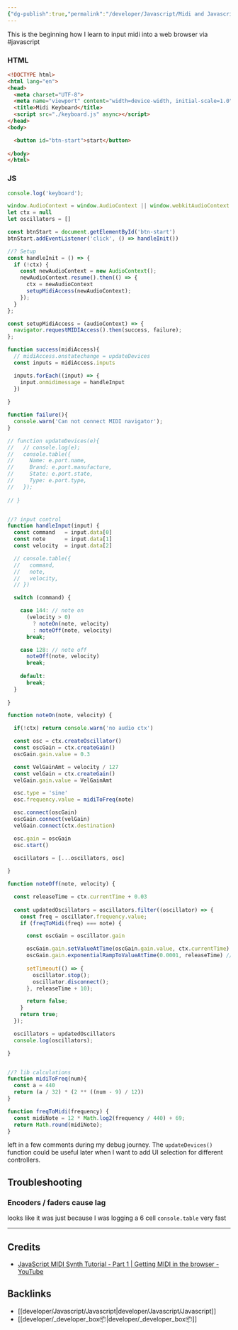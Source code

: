 ```yaml
---
{"dg-publish":true,"permalink":"/developer/Javascript/Midi and Javascript/","noteIcon":""}
---
```


This is the beginning how I learn to input midi into a web browser via #javascript 

### HTML
```html
<!DOCTYPE html>
<html lang="en">
<head>
  <meta charset="UTF-8">
  <meta name="viewport" content="width=device-width, initial-scale=1.0">
  <title>Midi Keyboard</title>
  <script src="./keyboard.js" async></script>
</head>
<body>

  <button id="btn-start">start</button>
  
</body>
</html>
```

### JS
```js
console.log('keyboard');

window.AudioContext = window.AudioContext || window.webkitAudioContext
let ctx = null
let oscillators = []

const btnStart = document.getElementById('btn-start')
btnStart.addEventListener('click', () => handleInit())

//? Setup
const handleInit = () => {
  if (!ctx) {
    const newAudioContext = new AudioContext();
    newAudioContext.resume().then(() => {
      ctx = newAudioContext
      setupMidiAccess(newAudioContext);
    });
  }
};

const setupMidiAccess = (audioContext) => {
  navigator.requestMIDIAccess().then(success, failure);
};

function success(midiAccess){
  // midiAccess.onstatechange = updateDevices
  const inputs = midiAccess.inputs

  inputs.forEach((input) => {
    input.onmidimessage = handleInput
  })
  
}

function failure(){
  console.warn('Can not connect MIDI navigator');
}

// function updateDevices(e){
//   // console.log(e);
//   console.table({
//     Name: e.port.name,
//     Brand: e.port.manufacture,
//     State: e.port.state,
//     Type: e.port.type,
//   });
  
// }


//? input control
function handleInput(input) {
  const command   = input.data[0]
  const note      = input.data[1]
  const velocity  = input.data[2]

  // console.table({
  //   command,
  //   note,
  //   velocity,
  // })

  switch (command) {

    case 144: // note on
      (velocity > 0)
        ? noteOn(note, velocity)
        : noteOff(note, velocity)
      break;

    case 128: // note off
      noteOff(note, velocity)
      break;
  
    default:
      break;
  }
  
}

function noteOn(note, velocity) {

  if(!ctx) return console.warn('no audio ctx')

  const osc = ctx.createOscillator()
  const oscGain = ctx.createGain()
  oscGain.gain.value = 0.3

  const VelGainAmt = velocity / 127
  const velGain = ctx.createGain()
  velGain.gain.value = VelGainAmt

  osc.type = 'sine'
  osc.frequency.value = midiToFreq(note)

  osc.connect(oscGain)
  oscGain.connect(velGain)
  velGain.connect(ctx.destination)

  osc.gain = oscGain
  osc.start()

  oscillators = [...oscillators, osc]
  
}

function noteOff(note, velocity) {

  const releaseTime = ctx.currentTime + 0.03
  
  const updatedOscillators = oscillators.filter((oscillator) => {
    const freq = oscillator.frequency.value;
    if (freqToMidi(freq) === note) {

      const oscGain = oscillator.gain

      oscGain.gain.setValueAtTime(oscGain.gain.value, ctx.currentTime)
      oscGain.gain.exponentialRampToValueAtTime(0.0001, releaseTime) // sustain & release
      
      setTimeout(() => {
        oscillator.stop();
        oscillator.disconnect();
      }, releaseTime + 10);

      return false;
    }
    return true;
  });

  oscillators = updatedOscillators
  console.log(oscillators);

}


//? lib calculations
function midiToFreq(num){
  const a = 440
  return (a / 32) * (2 ** ((num - 9) / 12))
}

function freqToMidi(frequency) {
  const midiNote = 12 * Math.log2(frequency / 440) + 69;
  return Math.round(midiNote);
}
```

left in a few comments during my debug journey. The `updateDevices()` function could be useful later when I want to add UI selection for different controllers.

## Troubleshooting

### Encoders / faders cause lag
looks like it was just because I was logging a 6 cell `console.table` very fast




---
## Credits
- [JavaScript MIDI Synth Tutorial - Part 1 | Getting MIDI in the browser - YouTube](https://www.youtube.com/watch?v=KRm_GICiPIQ)

## Backlinks
- [[developer/Javascript/Javascript\|developer/Javascript/Javascript]]
- [[developer/_developer_box📦\|developer/_developer_box📦]]